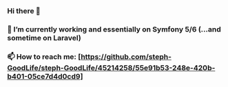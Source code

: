 ### Hi there 👋

### 🔭 I’m currently working and essentially on Symfony 5/6 (...and sometime on Laravel)

### 📫 How to reach me: [https://github.com/steph-GoodLife/steph-GoodLife/45214258/55e91b53-248e-420b-b401-05ce7d4d0cd9]


<!--
**steph-GoodLife/steph-GoodLife** is a ✨ _special_ ✨ repository because its `README.md` (this file) appears on your GitHub profile.

Here are some ideas to get you started:

- 🔭 I’m currently working on ...
- 🌱 I’m currently learning ...
- 👯 I’m looking to collaborate on ...
- 🤔 I’m looking for help with ...
- 💬 Ask me about ...
- 📫 How to reach me: ...
- 😄 Pronouns: ...
- ⚡ Fun fact: ...
-->
